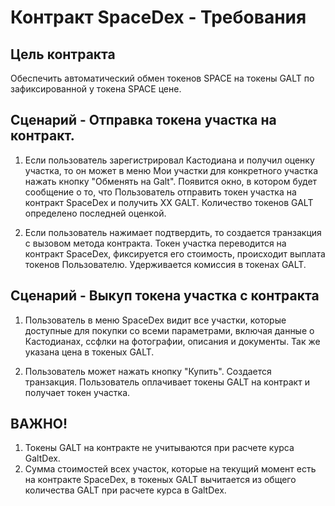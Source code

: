 # Контракт SpaceDex - Требования

## Цель контракта
Обеспечить автоматический обмен токенов SPACE на токены GALT по зафиксированной у токена SPACE цене.

## Сценарий  - Отправка токена участка на контракт.

1. Если пользователь зарегистрировал Кастодиана и получил оценку участка, то он может в меню Мои участки для конкретного участка нажать кнопку "Обменять на Galt". Появится окно, в котором будет сообщение о то, что Пользователь отправить токен участка на контракт SpaceDex и получить ХХ GALT. Количество токенов GALT определено последней оценкой.

2. Если пользователь нажимает подтвердить, то создается транзакция с вызовом метода контракта. Токен участка переводится на контракт SpaceDex, фиксируется его стоимость, происходит выплата токенов Пользователю. Удерживается комиссия в токенах GALT.

## Сценарий  - Выкуп токена участка с контракта

1. Пользователь в меню SpaceDex видит все участки, которые доступные для покупки со всеми параметрами, включая данные о Кастодианах, ссфлки на фотографии, описания и документы. Так же указана цена в токеных GALT.

2. Пользователь может нажать кнопку "Купить". Создается транзакция. Пользователь оплачивает токены GALT на контракт и получает токен участка.

## ВАЖНО!
1. Токены GALT на контракте не учитываются при расчете курса GaltDex.
2. Сумма стоимостей всех участок, которые на текущий момент есть на контракте SpaceDex, в токеных GALT вычитается из общего количества GALT при расчете курса в GaltDex.
